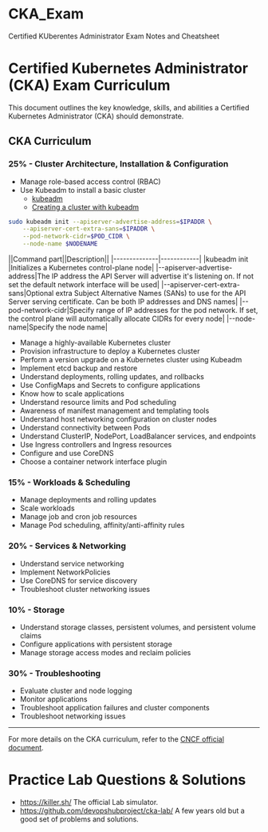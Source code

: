 # CKA_Exam
Certified KUberentes Administrator Exam Notes and Cheatsheet

# Certified Kubernetes Administrator (CKA) Exam Curriculum

This document outlines the key knowledge, skills, and abilities a Certified Kubernetes Administrator (CKA) should demonstrate.

## CKA Curriculum

### 25% - Cluster Architecture, Installation & Configuration
- Manage role-based access control (RBAC)
- Use Kubeadm to install a basic cluster
  * [kubeadm](https://kubernetes.io/docs/reference/setup-tools/kubeadm/)
  * [Creating a cluster with kubeadm](https://kubernetes.io/docs/setup/production-environment/tools/kubeadm/create-cluster-kubeadm/)

```bash
sudo kubeadm init --apiserver-advertise-address=$IPADDR \
    --apiserver-cert-extra-sans=$IPADDR \
    --pod-network-cidr=$POD_CIDR \
    --node-name $NODENAME
```

||Command part||Description||
|--------------|------------|
|kubeadm init  |Initializes a Kubernetes control-plane node|
|--apiserver-advertise-address|The IP address the API Server will advertise it's listening on. If not set the default network interface will be used|
|--apiserver-cert-extra-sans|Optional extra Subject Alternative Names (SANs) to use for the API Server serving certificate. Can be both IP addresses and DNS names|
|--pod-network-cidr|Specify range of IP addresses for the pod network. If set, the control plane will automatically allocate CIDRs for every node|
|--node-name|Specify the node name|



- Manage a highly-available Kubernetes cluster
- Provision infrastructure to deploy a Kubernetes cluster
- Perform a version upgrade on a Kubernetes cluster using Kubeadm
- Implement etcd backup and restore
- Understand deployments, rolling updates, and rollbacks
- Use ConfigMaps and Secrets to configure applications
- Know how to scale applications
- Understand resource limits and Pod scheduling
- Awareness of manifest management and templating tools
- Understand host networking configuration on cluster nodes
- Understand connectivity between Pods
- Understand ClusterIP, NodePort, LoadBalancer services, and endpoints
- Use Ingress controllers and Ingress resources
- Configure and use CoreDNS
- Choose a container network interface plugin

### 15% - Workloads & Scheduling
- Manage deployments and rolling updates
- Scale workloads
- Manage job and cron job resources
- Manage Pod scheduling, affinity/anti-affinity rules

### 20% - Services & Networking
- Understand service networking
- Implement NetworkPolicies
- Use CoreDNS for service discovery
- Troubleshoot cluster networking issues

### 10% - Storage
- Understand storage classes, persistent volumes, and persistent volume claims
- Configure applications with persistent storage
- Manage storage access modes and reclaim policies

### 30% - Troubleshooting
- Evaluate cluster and node logging
- Monitor applications
- Troubleshoot application failures and cluster components
- Troubleshoot networking issues

---
For more details on the CKA curriculum, refer to the [CNCF official document](https://github.com/cncf/curriculum/blob/master/CKA_Curriculum_v1.30.pdf).

# Practice Lab Questions & Solutions

- https://killer.sh/ The official Lab simulator.
- https://github.com/devopshubproject/cka-lab/ A few years old but a good set of problems and solutions.